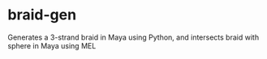 braid-gen
=========

Generates a 3-strand braid in Maya using Python, and intersects braid with sphere in Maya using MEL
